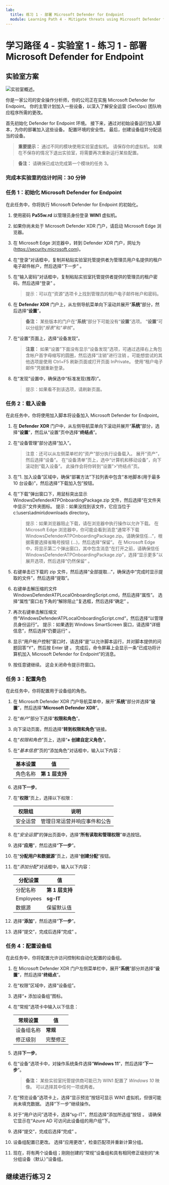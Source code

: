 ```yaml
---
lab:
  title: 练习 1 - 部署 Microsoft Defender for Endpoint
  module: Learning Path 4 - Mitigate threats using Microsoft Defender for Endpoint
---
```


# 学习路径 4 - 实验室 1 - 练习 1 - 部署 Microsoft Defender for Endpoint

## 实验室方案

![实验室概述。](../Media/SC-200-Lab_Diagrams_Mod2_L1_Ex1.png)

你是一家公司的安全操作分析师，你的公司正在实施 Microsoft Defender for Endpoint。 你的主管计划加入一些设备，以深入了解安全运营 (SecOps) 团队响应程序所需的更改。

首先初始化 Defender for Endpoint 环境。 接下来，通过对初始设备运行加入脚本，为你的部署加入这些设备。 配置环境的安全性。 最后，创建设备组并分配适当的设备。

>**重要提示：** 通过不同的模块使用实验室虚拟机。 请保存你的虚拟机。 如果在不保存的情况下退出实验室，将需要再次重新运行某些配置。

>**备注：** 请确保已成功完成第一个模块的任务 3。

### 完成本实验室的估计时间：30 分钟

### 任务 1：初始化 Microsoft Defender for Endpoint

在此任务中，你将执行 Microsoft Defender for Endpoint 的初始化。

1. 使用密码 **Pa55w.rd** 以管理员身份登录 **WIN1** 虚拟机。  

1. 如果你尚未处于 Microsoft Defender XDR 门户，请启动 Microsoft Edge 浏览器。

1. 在 Microsoft Edge 浏览器中，转到 Defender XDR 门户，网址为 (<https://security.microsoft.com>)。

1. 在“登录”对话框中，复制并粘贴实验室托管提供者为管理员用户名提供的租户电子邮件帐户，然后选择“下一步” 。

1. 在“输入密码”对话框中，复制粘贴实验室托管提供者提供的管理员的租户密码，然后选择“登录” 。

    >提示：可以在“资源”选项卡上找到管理员的租户电子邮件帐户和密码。

1. 在 **Defender XDR** 门户上，从左侧导航菜单向下滚动并展开“**系统**”部分，然后选择“**设置**”。

    >**备注：** 某些版本的门户在“**系统**”部分下可能没有“**设置**”选项。 “**设置**”可以分组到“*报表*”和“*审核*”。

1. 在“设置”页面上，选择“设备发现”。

    >**注意：** 如果“设置”下面没有显示“设备发现”选项，可通过选择右上角包含帐户首字母缩写的圆圈，然后选择“注销”进行注销  。可能想尝试的其他选项是使用 Ctrl+F5 刷新页面或打开页面 InPrivate。 使用“租户电子邮件”凭据重新登录。

1. 在“发现”设置中，确保选中“标准发现(推荐)”。 

    >提示：如果看不到该选项，请刷新页面。

### 任务 2：载入设备

在此任务中，你将使用加入脚本将设备加入 Microsoft Defender for Endpoint。

1. 在 **Defender XDR** 门户中，从左侧导航菜单向下滚动并展开“**系统**”部分，选择“**设置**”，然后从“设置”页中选择“**终结点**”。

1. 在“设备管理”部分选择“加入”。

    >注意：还可以从左侧菜单栏的“资产”部分执行设备载入。 展开“资产”，然后选择“设备”。 在“设备清单”页上，选中“计算机和移动设备”，向下滚动到“载入设备”。 此操作会将你转到“设置”>“终结点”页。

1. 在“1. 加入设备”区域中，确保“部署方法”下拉列表中包含“本地脚本(用于最多 10 台设备)”，然后选择“下载加入包”按钮。

1. 在“下载”弹出窗口下，用鼠标突出显示 WindowsDefenderATPOnboardingPackage.zip 文件，然后选择“在文件夹中显示”文件夹图标。 提示：如果没找到该文件，它应当位于 c:\users\admin\downloads directory。

    >提示：如果浏览器阻止下载，请在浏览器中执行操作以允许下载。 在 Microsoft Edge 浏览器中，你可能会看到消息“通常不下载 WindowsDefenderATPOnboardingPackage.zip。请确保信任...”，根据需要选择省略号按钮 (...)，然后选择“保留”。 在 Microsoft Edge 中，将显示第二个弹出窗口，其中包含消息“在打开之前，请确保信任 WindowsDefenderATPOnboardingPackage.zip”，选择“显示更多”以展开选项，然后选择“仍然保留” 。

1. 右键单击已下载的 zip 文件，然后选择“全部提取...”，确保选中“完成时显示提取的文件”，然后选择“提取”。

1. 右键单击解压缩的文件 WindowsDefenderATPLocalOnboardingScript.cmd，然后选择“属性”。 选择“属性”窗口右下角的“解除阻止”复选框，然后选择“确定” 。

1. 再次右键单击解压缩文件“WindowsDefenderATPLocalOnboardingScript.cmd”，然后选择“以管理员身份运行”。  提示：如果遇到 Windows SmartScreen 窗口，请选择“详细信息”，然后选择“仍要运行” 。

1. 显示“用户帐户控制”窗口时，请选择“是”以允许脚本运行，并对脚本提供的问题回答“Y”，然后按 Enter 键  。 完成后，命令屏幕上会显示一条“已成功将计算机加入 Microsoft Defender for Endpoint”的消息。

1. 按任意键继续。 这会关闭命令提示符窗口。

### 任务 3：配置角色

在此任务中，你将配置用于设备组的角色。

1. 在 Microsoft Defender XDR 门户导航菜单中，展开“**系统**”部分并选择“**设置**”，然后选择“**Microsoft Defender XDR**”。

1. 在“*帐户*”部分下选择“**权限和角色**”。

1. 向下滚动页面，然后选择“**转到权限和角色**”链接。

1. 在“*权限和角色*”页上，选择“**+ 创建自定义角色**”。

1. 在“*基本信息*”页的“添加角色”对话框中，输入以下内容：

    |基本设置|值|
    |---|---|
    |角色名称|**第 1 层支持**|

1. 选择**下一步**。

1. 在“**权限**”页上，选择以下权限：

    |权限组|说明|
    |---|---|
    |安全运营|管理日常运营并响应事件和公告|

1. 在“*安全运营*”的弹出页面中，选择“**所有读取和管理权限**”单选按钮。

1. 选择“**应用**”，然后选择“**下一步**”。

1. 在“**分配用户和数据源**”页上，选择“**创建分配**”按钮。

1. 在“*添加分配*”对话框中，输入以下内容：

    |分配设置|值|
    |---|---|
    |分配名称|**第 1 层支持**|
    |Employees|**sg-IT**|
    |数据源|保留默认值|

1. 选择“**添加**”，然后选择“**下一步**”。

1. 选择“提交”，完成后选择“完成” 。

<!--- 1. On the *Permissions and roles* page, select the **Activate workloads** button. --->

### 任务 4：配置设备组

在此任务中，你将配置允许访问控制和自动化配置的设备组。

1. 在 Microsoft Defender XDR 门户左侧菜单栏中，展开“**系统**”部分并选择“**设置**”，然后选择“**终结点**”。

1. 在“权限”区域中，选择“设备组”。

1. 选择“+ 添加设备组”图标。

1. 在“常规”选项卡中输入以下信息：

    |常规设置|值|
    |---|---|
    |设备组名称|**常规**|
    |修正级别|完整修正|

1. 选择**下一步**。

1. 在“设备”选项卡中，对操作系统条件选择“**Windows 11**”，然后选择“**下一步**”。

    >**备注：** 某些实验室托管提供商可能已为 WIN1 配置了 *Windows 10* 映像。 可以选择其中任何一项或两者。

1. 在“预览设备”选项卡上，选择“显示预览”按钮可显示 WIN1 虚拟机，但很可能尚未填充数据。 选择“下一步”继续操作。

1. 对于“用户访问”选项卡，选择“sg-IT”，然后选择“添加所选组”按钮 。 请确保它显示在“Azure AD 可访问此设备组的用户组”下。

1. 选择“提交”，完成后选择“完成” 。

1. 设备组配置已更改。 选择“应用更改”，检查匹配项并重新计算分组。

1. 现在，将有两个设备组；刚刚创建的“常规”设备组和具有相同修正级别的“未分组设备（默认）”设备组。

## 继续进行练习 2
